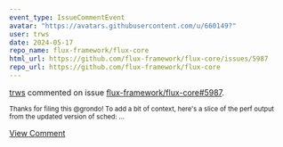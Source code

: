 ```yaml
---
event_type: IssueCommentEvent
avatar: "https://avatars.githubusercontent.com/u/660149?"
user: trws
date: 2024-05-17
repo_name: flux-framework/flux-core
html_url: https://github.com/flux-framework/flux-core/issues/5987
repo_url: https://github.com/flux-framework/flux-core
---
```


<a href='https://github.com/trws' target='_blank'>trws</a> commented on issue <a href='https://github.com/flux-framework/flux-core/issues/5987' target='_blank'>flux-framework/flux-core#5987</a>.

<small>Thanks for filing this @grondo! To add a bit of context, here's a slice of the perf output from the updated version of sched:...</small>

<a href='https://github.com/flux-framework/flux-core/issues/5987' target='_blank'>View Comment</a>